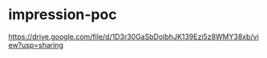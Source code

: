 # impression-poc

https://drive.google.com/file/d/1D3r30GaSbDoIbhJK139Ezi5z8WMY38xb/view?usp=sharing
